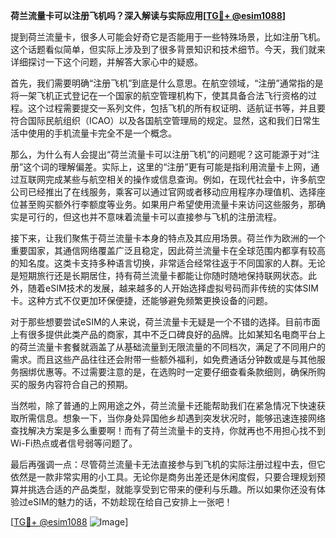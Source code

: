 **荷兰流量卡可以注册飞机吗？深入解读与实际应用[[TG💪+ @esim1088](https://t.me/s/esim1088)]**

提到荷兰流量卡，很多人可能会好奇它是否能用于一些特殊场景，比如注册飞机。这个话题看似简单，但实际上涉及到了很多背景知识和技术细节。今天，我们就来详细探讨一下这个问题，并解答大家心中的疑惑。

首先，我们需要明确“注册飞机”到底是什么意思。在航空领域，“注册”通常指的是将一架飞机正式登记在一个国家的航空管理机构下，使其具备合法飞行资格的过程。这个过程需要提交一系列文件，包括飞机的所有权证明、适航证书等，并且要符合国际民航组织（ICAO）以及各国航空管理局的规定。显然，这和我们日常生活中使用的手机流量卡完全不是一个概念。

那么，为什么有人会提出“荷兰流量卡可以注册飞机”的问题呢？这可能源于对“注册”这个词的理解偏差。实际上，这里的“注册”更有可能是指利用流量卡上网，通过互联网完成某些与航空相关的操作或信息查询。例如，在现代社会中，许多航空公司已经推出了在线服务，乘客可以通过官网或者移动应用程序办理值机、选择座位甚至购买额外行李额度等业务。如果用户希望使用流量卡来访问这些服务，那确实是可行的，但这也并不意味着流量卡可以直接参与飞机的注册流程。

接下来，让我们聚焦于荷兰流量卡本身的特点及其应用场景。荷兰作为欧洲的一个重要国家，其通信网络覆盖广泛且稳定，因此荷兰流量卡在全球范围内都享有较高的知名度。这类卡支持多种语言切换，非常适合经常往返于不同国家的人群。无论是短期旅行还是长期居住，持有荷兰流量卡都能让你随时随地保持联网状态。此外，随着eSIM技术的发展，越来越多的人开始选择虚拟号码而非传统的实体SIM卡。这种方式不仅更加环保便捷，还能够避免频繁更换设备的问题。

对于那些想要尝试eSIM的人来说，荷兰流量卡无疑是一个不错的选择。目前市面上有很多提供此类产品的商家，其中不乏口碑良好的品牌。比如某知名电商平台上的荷兰流量卡套餐就涵盖了从基础流量到无限流量的不同档次，满足了不同用户的需求。而且这些产品往往还会附带一些额外福利，如免费通话分钟数或是与其他服务捆绑优惠等。不过需要注意的是，在选购时一定要仔细查看条款细则，确保所购买的服务内容符合自己的预期。

当然啦，除了普通的上网用途之外，荷兰流量卡还能帮助我们在紧急情况下快速获取所需信息。想象一下，当你身处异国他乡却遇到突发状况时，能够迅速连接网络查找解决方案是多么重要啊！而有了荷兰流量卡的支持，你就再也不用担心找不到Wi-Fi热点或者信号弱等问题了。

最后再强调一点：尽管荷兰流量卡无法直接参与到飞机的实际注册过程中去，但它依然是一款非常实用的小工具。无论你是商务出差还是休闲度假，只要合理规划预算并挑选合适的产品类型，就能享受到它带来的便利与乐趣。所以如果你还没有体验过eSIM的魅力的话，不妨趁现在给自己安排上一张吧！

[[TG💪+ @esim1088](https://t.me/s/esim1088) ![Image](https://i.postimg.cc/4NQfJmqS/Snipaste-2025-05-13-00-14-12.png)]